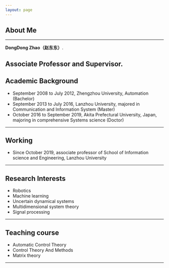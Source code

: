 ```yaml
---
layout: page
---
```


## About Me
---
 **DongDong Zhao（赵东东）**.

 **Associate Professor and Supervisor**.
---
## Academic Background

- September 2008 to July 2012, Zhengzhou University, Automation (Bachelor)
- September 2013 to July 2016, Lanzhou University, majored in Communication and Information System (Master)
- October 2016 to September 2019, Akita Prefectural University, Japan, majoring in comprehensive Systems science (Doctor)

---

## Working

- Since October 2019, associate professor of School of Information science and Engineering, Lanzhou University

---

## Research Interests

- Robotics
- Machine learning
- Uncertain dynamical systems
- Multidimensional system theory
- Signal processing

---

## Teaching course

- Automatic Control Theory
- Control Theory And Methods
- Matrix theory

---





